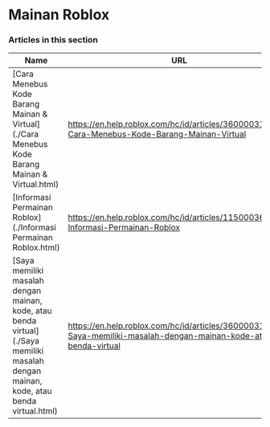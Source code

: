 # Mainan Roblox  
### Articles in this section
Name|URL
-|-
[Cara Menebus Kode Barang Mainan & Virtual](./Cara Menebus Kode Barang Mainan & Virtual.html) |https://en.help.roblox.com/hc/id/articles/360000316606-Cara-Menebus-Kode-Barang-Mainan-Virtual
[Informasi Permainan Roblox](./Informasi Permainan Roblox.html) |https://en.help.roblox.com/hc/id/articles/115000362246-Informasi-Permainan-Roblox
[Saya memiliki masalah dengan mainan, kode, atau benda virtual](./Saya memiliki masalah dengan mainan, kode, atau benda virtual.html) |https://en.help.roblox.com/hc/id/articles/360000317403-Saya-memiliki-masalah-dengan-mainan-kode-atau-benda-virtual